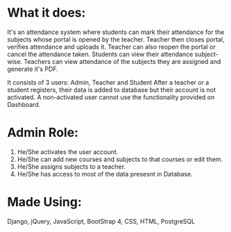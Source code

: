 # What it does:
It's an attendance system where students can mark their attendance for the subjects whose portal is opened by the teacher.
Teacher then closes portal, verifies attendance and uploads it. Teacher can also reopen the portal or cancel the attendance taken.
Students can view their attendance subject-wise.
Teachers can view attendance of the subjects they are assigned and generate it's PDF.

It consists of 3 users: Admin, Teacher and Student
After a teacher or a student registers, their data is added to database but their account is not activated.
A non-activated user cannot use the functionality provided on Dashboard.

# Admin Role:
1. He/She activates the user account.
2. He/She can add new courses and subjects to that courses or edit them.
3. He/She assigns subjects to a teacher.
4. He/She has access to most of the data presesnt in Database.

# Made Using:
Django, jQuery, JavaScript, BootStrap 4, CSS, HTML, PostgreSQL

